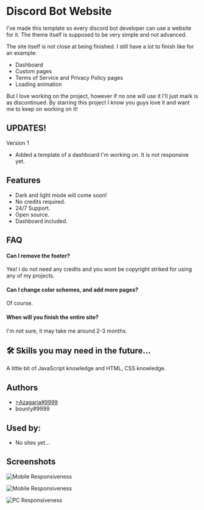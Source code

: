 
# Discord Bot Website

I've made this template so every discord bot developer can use a website for it. The theme itself is supposed to be very simple and not advanced.

The site itself is not close at being finished. I still have a lot to finish like for an example:
- Dashboard
- Custom pages
- Terms of Service and Privacy Policy pages
- Loading animation

But I love working on the project, however if no one will use it I'll just mark is as discontinued. By starring this project I know you guys love it and want me to keep on working on it!

## UPDATES!
Version 1
- Added a template of a dashboard I'm working on. It is not responsive yet.


## Features

- Dark and light mode will come soon!
- No credits required.
- 24/7 Support.
- Open source.
- Dashboard included.

## FAQ

#### Can I remove the footer?

Yes! I do not need any credits and you wont be copyright striked for using any of my projects.

#### Can I change color schemes, and add more pages?

Of course.

#### When will you finish the entire site?

I'm not sure, it may take me around 2-3 months.


## 🛠 Skills you may need in the future...
A little bit of JavaScript knowledge and HTML, CSS knowledge.


## Authors

- [>Azagaria#9999](https://github.com/anastazialol/)
- bounty#9999


## Used by:
- No sites yet...

## Screenshots

![Mobile Responsiveness](https://media.discordapp.net/attachments/852917969422909450/1070035988853829712/phoneres_1.png?width=1070&height=1352)

![Mobile Responsiveness](https://media.discordapp.net/attachments/852917969422909450/1070035989164216400/phoneres_2.png?width=1120&height=1351)

![PC Responsiveness](https://media.discordapp.net/attachments/852917969422909450/1070036324184248482/image.png)



